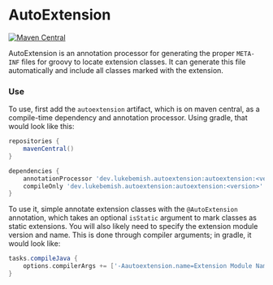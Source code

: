 # AutoExtension

[![Maven Central](https://img.shields.io/maven-central/v/dev.lukebemish.autoextension/autoextension?style=for-the-badge)](https://search.maven.org/artifact/dev.lukebemish.autoextension/autoextension)

AutoExtension is an annotation processor for generating the proper `META-INF` files for groovy to locate extension classes. It can generate this file
automatically and include all classes marked with the extension.

### Use

To use, first add the `autoextension` artifact, which is on maven central, as a compile-time dependency and annotation processor. Using gradle, that would
look like this:
```gradle
repositories {
    mavenCentral()
}

dependencies {
    annotationProcessor 'dev.lukebemish.autoextension:autoextension:<version>'
    compileOnly 'dev.lukebemish.autoextension:autoextension:<version>'
}
```
To use it, simple annotate extension classes with the `@AutoExtension` annotation, which takes an optional `isStatic` argument to mark classes as static
extensions. You will also likely need to specify the extension module version and name. This is done through compiler arguments; in gradle, it would look
like:
```gradle
tasks.compileJava {
    options.compilerArgs += ['-Aautoextension.name=Extension Module Name', "-Aautoextension.version=${version}"]
}
```
